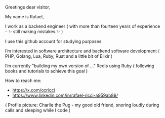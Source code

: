 Greetings dear visitor,

My name is Rafael,

I work as a backend engineer ( with more than fourteen years of experience - ✨ still making mistakes ✨ )

I use this github account for studying purposes

I’m interested in software architecture and backend software development ( PHP, Golang, Lua, Ruby, Rust and a little bit of Elixir )

I’m currently "building my own version of ..." Redis using Ruby ( following books and tutorials to achieve this goal )

How to reach me:

- https://x.com/ocricci
- https://www.linkedin.com/in/rafael-ricci-a959ab89/

( Profile picture: Charlie the Pug - my good old friend, snoring loudly during calls and sleeping while I code )

<!---
ocricci/ocricci is a ✨ special ✨ repository because its `README.md` (this file) appears on your GitHub profile.
You can click the Preview link to take a look at your changes.
--->
